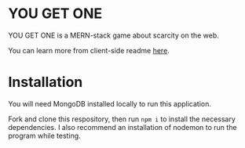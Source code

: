 # YOU GET ONE
YOU GET ONE is a MERN-stack game about scarcity on the web.

You can learn more from client-side readme [here](https://github.com/devinrbopp/client-you-get-one).

# Installation
You will need MongoDB installed locally to run this application.

Fork and clone this respository, then run `npm i` to install the necessary dependencies. I also recommend an installation of nodemon to run the program while testing.